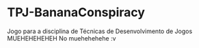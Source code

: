 # TPJ-BananaConspiracy
Jogo para a disciplina de Técnicas de Desenvolvimento de Jogos
MUEHEHEHEHEH
No muehehehehe :v
